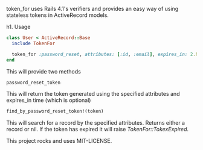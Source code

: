 token_for uses Rails 4.1's verifiers and provides an easy way of using stateless tokens in ActiveRecord models.

h1. Usage

```ruby
class User < ActiveRecord::Base
  include TokenFor

  token_for :password_reset, attributes: [:id, :email], expires_in: 2.hours
end
```

This will provide two methods

```ruby
password_reset_token
```
This will return the token generated using the specified attributes and expires_in time (which is optional)

```ruby
find_by_password_reset_token!(token)
```
This will search for a record by the specified attributes. Returns either a record or nil. If the token has expired it will raise *TokenFor::TokexExpired*.

This project rocks and uses MIT-LICENSE.
